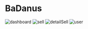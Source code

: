 # BaDanus
![dashboard](https://user-images.githubusercontent.com/120875756/283760109-0521e35d-8ade-454d-8b42-89b2d92c93d6.jpeg)
![sell](https://user-images.githubusercontent.com/120875756/283759263-0d3f98e5-11a0-4024-b1ce-c9951cc1d8a3.jpeg)
![detailSell](https://user-images.githubusercontent.com/120875756/283759252-a9e41810-717a-4ff0-bca5-9d0909acc8f8.jpeg)
![user](https://user-images.githubusercontent.com/120875756/283759265-2bc238cf-32da-4ff4-8260-5670d506aaab.jpeg)
